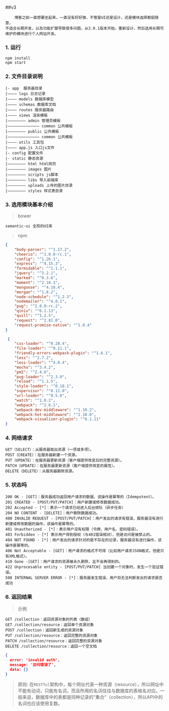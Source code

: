 ##v3

        博客之前一直想要坐起来，一直没有好好做，不管是UI还是设计，还是模块选择都挺随意，
    不适合长期开发，以及功能扩展导致很多问题。从3.0.1版本开始，重新设计，然后选用长期可
    维护的模块进行个人网站开发。

### 1. 运行
    
    npm install
    npm start
    
### 2. 文件目录说明

    |- app  服务器目录
    |———— logs 日志记录
    |———— models 数据库模型
    |———— schemas 数据库文档
    |———— routes 服务器路由
    |———— views 渲染模板
    |———————— admin 管理员模板
    |—————————————— common 公共模板
    |———————— public 公共模板
    |—————————————— common 公共模板
    |———— utils 工具包
    |———— app.js 入口js文件
    |- config 配置文件
    |- static 静态资源
    |———————— html html网页
    |———————— images 图片
    |———————— scripts js脚本
    |———————— libs 导入前端库
    |———————— uploads 上传的图片目录
    |———————— styles 样式表目录
    
### 3. 选用模块基本介绍
    
> bower
    
    semantic-ui 全局的UI库
    
> npm 

```json
{
    "body-parser": "^1.17.2",
    "cheerio": "^1.0.0-rc.1",
    "config": "^1.26.1",
    "express": "^4.15.3",
    "formidable": "^1.1.1",
    "jquery": "^3.2.1",
    "marked": "^0.3.6",
    "moment": "^2.18.1",
    "mongoose": "^4.10.4",
    "morgan": "^1.8.2",
    "node-schedule": "^1.2.3",
    "nodemailer": "^4.0.1",
    "pug": "^2.0.0-rc.2",
    "qiniu": "^6.1.13",
    "quill": "^1.2.5",
    "request": "^2.81.0",
    "request-promise-native": "^1.0.4"
}  
```

```json
 {
    "css-loader": "^0.28.4",
    "file-loader": "^0.11.1",
    "friendly-errors-webpack-plugin": "^1.6.1",
    "less": "^2.7.2",
    "less-loader": "^4.0.4",
    "mocha": "^3.4.2",
    "pm2": "^2.4.6",
    "pug-loader": "^2.3.0",
    "reload": "^1.1.5",
    "style-loader": "^0.18.1",
    "supervisor": "^0.12.0",
    "url-loader": "^0.5.8",
    "watch": "^1.0.2",
    "webpack": "^2.6.1",
    "webpack-dev-middleware": "^1.10.2",
    "webpack-hot-middleware": "^2.18.0",
    "webpack-visualizer-plugin": "^0.1.11"
}
```

### 4. 网络请求

```
GET（SELECT）：从服务器取出资源（一项或多项）。
POST（CREATE）：在服务器新建一个资源。
PUT（UPDATE）：在服务器更新资源（客户端提供改变后的完整资源）。
PATCH（UPDATE）：在服务器更新资源（客户端提供改变的属性）。
DELETE（DELETE）：从服务器删除资源。
```

### 5. 状态吗

```
200 OK - [GET]：服务器成功返回用户请求的数据，该操作是幂等的（Idempotent）。
201 CREATED - [POST/PUT/PATCH]：用户新建或修改数据成功。
202 Accepted - [*]：表示一个请求已经进入后台排队（异步任务）
204 NO CONTENT - [DELETE]：用户删除数据成功。
400 INVALID REQUEST - [POST/PUT/PATCH]：用户发出的请求有错误，服务器没有进行新建或修改数据的操作，该操作是幂等的。
401 Unauthorized - [*]：表示用户没有权限（令牌、用户名、密码错误）。
403 Forbidden - [*] 表示用户得到授权（与401错误相对），但是访问是被禁止的。
404 NOT FOUND - [*]：用户发出的请求针对的是不存在的记录，服务器没有进行操作，该操作是幂等的。
406 Not Acceptable - [GET]：用户请求的格式不可得（比如用户请求JSON格式，但是只有XML格式）。
410 Gone -[GET]：用户请求的资源被永久删除，且不会再得到的。
422 Unprocesable entity - [POST/PUT/PATCH] 当创建一个对象时，发生一个验证错误。
500 INTERNAL SERVER ERROR - [*]：服务器发生错误，用户将无法判断发出的请求是否成功
```

### 6. 返回结果

> 示例

```
GET /collection：返回资源对象的列表（数组）
GET /collection/resource：返回单个资源对象
POST /collection：返回新生成的资源对象
PUT /collection/resource：返回完整的资源对象
PATCH /collection/resource：返回完整的资源对象
DELETE /collection/resource：返回一个空文档
```

```json
{
  error: 'invalid auth',
  message: '访问错误了',
  data: {}
}
```

>原则: 在`RESTful`架构中，每个网址代表一种资源（resource），所以网址中不能有动词，只能有名词，而且所用的名词往往与数据库的表格名对应。一般来说，数据库中的表都是同种记录的"集合"（collection），所以API中的名词也应该使用复数。